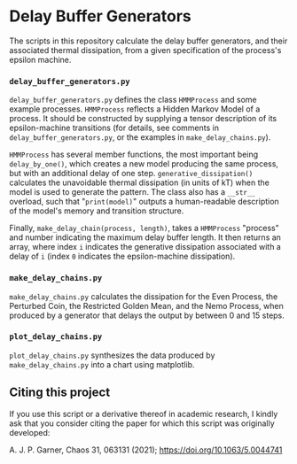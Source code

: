 # Delay Buffer Generators
The scripts in this repository calculate the delay buffer 
generators, and their associated thermal dissipation, from 
a given specification of the process's epsilon machine.

### `delay_buffer_generators.py` 
`delay_buffer_generators.py` defines the class `HMMProcess` 
and some example processes. `HMMProcess` reflects a Hidden
Markov Model of a process. It should be constructed by
supplying a tensor description of its epsilon-machine 
transitions (for details, see comments in `delay_buffer_generators.py`, 
or the examples in `make_delay_chains.py`).

`HMMProcess` has several member functions, the most important being
`delay_by_one()`, which creates a new model producing
the same process, but with an additional delay of one step.
`generative_dissipation()` calculates the unavoidable
thermal dissipation (in units of kT) when the model is used
to generate the pattern.
The class also has a ``__str__`` overload, such that 
"``print(model)``" outputs a human-readable description
of the model's memory and transition structure.

Finally, `make_delay_chain(process, length)`, takes a  `HMMProcess`
"process" and number indicating the maximum delay buffer length. It 
then returns an array, where index `i` indicates the generative 
dissipation associated with a delay of `i` (index `0` indicates the
epsilon-machine dissipation). 

### `make_delay_chains.py`
`make_delay_chains.py` calculates the dissipation for the
Even Process, the Perturbed Coin, the Restricted 
Golden Mean, and the Nemo Process, when produced by a generator
that delays the output by between 0 and 15 steps.


### `plot_delay_chains.py`
`plot_delay_chains.py` synthesizes the data produced by 
`make_delay_chains.py` into a chart using matplotlib.


## Citing this project
If you use this script or a derivative thereof in academic
research, I kindly ask that you consider citing the paper 
for which this script was originally developed:

A. J. P. Garner, Chaos 31, 063131 (2021); https://doi.org/10.1063/5.0044741

